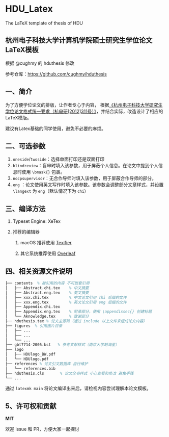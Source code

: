 # HDU_Latex
The LaTeX template of thesis of HDU 

## 杭州电子科技大学计算机学院硕士研究生学位论文LaTeX模板
根据 @cughmy 的 hduthesis 修改

参考仓库：https://github.com/cughmy/hduthesis

## 一、简介

为了方便学位论文的排版，让作者专心于内容，
根据[《杭州电子科技大学研究生学位论文格式统一要求（杭电研[2012]311号）》](http://grs.hdu.edu.cn/2013/0507/c1730a51754/page.htm)，并结合实际，改造设计了相应的LaTeX模版。

建议有Latex基础的同学使用，避免不必要的麻烦。

## 二、可选参数

1.   `oneside`/`twoside`：选择单面打印还是双面打印
2.   `blindreview`：盲审时填入该参数，用于屏蔽个人信息。在论文中提到个人信息时使用 `\bmask{}` 包裹。 
3.   `nocpsupervisor`：无合作导师时填入该参数，用于屏蔽合作导师的部分。
4.   `eng` ：论文使用英文写作时填入该参数。该参数会调整部分文章样式，并设置 `\langext` 为 `eng`（默认情况下为 `chi`）

## 三、编译方法

1.   Typeset Engine: XeTex

2.   推荐的编辑器

     1.   macOS 推荐使用 [Texifier](https://www.texifier.com)

     2.   其它系统推荐使用 [Overleaf](https://www.overleaf.com/)

## 四、相关资源文件说明

```tex
├── contents  % 被引用的内容 不可嵌套引用
│   ├── Abstract.chi.tex 	% 中文摘要
│   ├── Abstract.eng.tex	% 英文摘要
│   ├── xxx.chi.tex			% 中文论文引用 chi 后缀的文件
│   ├── xxx.eng.tex			% 英文论文引用 eng 后缀的文件
│   ├── Appendix.chi.tex
│   ├── Appendix.eng.tex	% 附录部分，使用 \appendixsec{} 创建标题
│   └── Aknowledge.tex		% 致谢部分
├── hduthesis.tex % 论文主源码（通过 include 以上文件来组成论文内容）
├── figures  % 引用图片目录
│   ├── ...
│   ├── ...
│   └── ...
├── gbt7714-2005.bst   % 参考文献样式（南京大学胡海星）
├── logo
│   ├── HDUlogo_BW.pdf
│   └── HDUlogo.pdf
├── references % 论文引文数据库 自行维护
│   └── references.bib
├── hduthesis.cls       % 论文全书样式 小心查看和修改 避免手残
└── ...
```

通过 `latexmk main` 将论文编译出来后，请检视内容尝试理解本论文模板。

## 5、许可权和贡献

**MIT** 

欢迎 issue 和 PR，方便大家一起探讨
